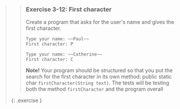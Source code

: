 <!-- WAS 3-6 -->
>> ### Exercise 3-12: First character
>>
>> Create a program that asks for the user's name and gives the first character.
>> 
>>```output
>> Type your name: ~~Paul~~
>> First character: P
>>```
>>
>>```output
>> Type your name: ~~Catherine~~
>> First character: C
>>```
>>
>> **Note!** Your program should be structured so that you put the search for the first character in its own method: public static char `firstCharacter(String text)`. The tests will be testing both the method `firstCharacter` and the program overall
>>
>{: .exercise }
